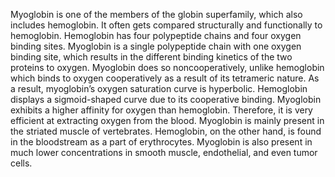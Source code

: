 Myoglobin is one of the members of the globin superfamily, which also includes hemoglobin. It often gets compared structurally and functionally to hemoglobin. Hemoglobin has four polypeptide chains and four oxygen binding sites. Myoglobin is a single polypeptide chain with one oxygen binding site, which results in the different binding kinetics of the two proteins to oxygen. Myoglobin does so noncooperatively, unlike hemoglobin which binds to oxygen cooperatively as a result of its tetrameric nature. As a result, myoglobin’s oxygen saturation curve is hyperbolic. Hemoglobin displays a sigmoid-shaped curve due to its cooperative binding. Myoglobin exhibits a higher affinity for oxygen than hemoglobin. Therefore, it is very efficient at extracting oxygen from the blood. Myoglobin is mainly present in the striated muscle of vertebrates. Hemoglobin, on the other hand, is found in the bloodstream as a part of erythrocytes. Myoglobin is also present in much lower concentrations in smooth muscle, endothelial, and even tumor cells.